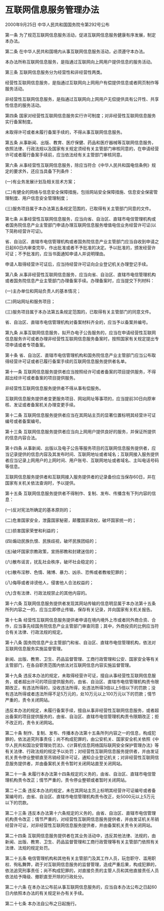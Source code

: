 # 互联网信息服务管理办法

2000年9月25日 中华人民共和国国务院令第292号公布

第一条 为了规范互联网信息服务活动，促进互联网信息服务健康有序发展，制定本办法。

第二条 在中华人民共和国境内从事互联网信息服务活动，必须遵守本办法。

本办法所称互联网信息服务，是指通过互联网向上网用户提供信息的服务活动。

第三条 互联网信息服务分为经营性和非经营性两类。

经营性互联网信息服务，是指通过互联网向上网用户有偿提供信息或者网页制作等服务活动。

非经营性互联网信息服务，是指通过互联网向上网用户无偿提供具有公开性、共享性信息的服务活动。

第四条 国家对经营性互联网信息服务实行许可制度；对非经营性互联网信息服务实行备案制度。

未取得许可或者未履行备案手续的，不得从事互联网信息服务。

第五条 从事新闻、出版、教育、医疗保健、药品和医疗器械等互联网信息服务，依照法律、行政法规以及国家有关规定须经有关主管部门审核同意的，在申请经营许可或者履行备案手续前，应当依法经有关主管部门审核同意。

第六条 从事经营性互联网信息服务，除应当符合《中华人民共和国电信条例》规定的要求外，还应当具备下列条件：

(一)有业务发展计划及相关技术方案；

(二)有健全的网络与信息安全保障措施，包括网站安全保障措施、信息安全保密管理制度、用户信息安全管理制度；

(三)服务项目属于本办法第五条规定范围的，已取得有关主管部门同意的文件。

第七条 从事经营性互联网信息服务，应当向省、自治区、直辖市电信管理机构或者国务院信息产业主管部门申请办理互联网信息服务增值电信业务经营许可证(以下简称经营许可证)。

省、自治区、直辖市电信管理机构或者国务院信息产业主管部门应当自收到申请之日起60日内审查完毕，作出批准或者不予批准的决定。予以批准的，颁发经营许可证；不予批准的，应当书面通知申请人并说明理由。

申请人取得经营许可证后，应当持经营许可证向企业登记机关办理登记手续。

第八条 从事非经营性互联网信息服务，应当向省、自治区、直辖市电信管理机构或者国务院信息产业主管部门办理备案手续。办理备案时，应当提交下列材料：

(一)主办单位和网站负责人的基本情况；

(二)网站网址和服务项目；

(三)服务项目属于本办法第五条规定范围的，已取得有关主管部门的同意文件。

省、自治区、直辖市电信管理机构对备案材料齐全的，应当予以备案并编号。

第九条 从事互联网信息服务，拟开办电子公告服务的，应当在申请经营性互联网信息服务许可或者办理非经营性互联网信息服务备案时，按照国家有关规定提出专项申请或者专项备案。

第十条 省、自治区、直辖市电信管理机构和国务院信息产业主管部门应当公布取得经营许可证或者已履行备案手续的互联网信息服务提供者名单。

第十一条 互联网信息服务提供者应当按照经许可或者备案的项目提供服务，不得超出经许可或者备案的项目提供服务。

非经营性互联网信息服务提供者不得从事有偿服务。

互联网信息服务提供者变更服务项目、网站网址等事项的，应当提前30日向原审核、发证或者备案机关办理变更手续。

第十二条 互联网信息服务提供者应当在其网站主页的显著位置标明其经营许可证编号或者备案编号。

第十三条 互联网信息服务提供者应当向上网用户提供良好的服务，并保证所提供的信息内容合法。

第十四条 从事新闻、出版以及电子公告等服务项目的互联网信息服务提供者，应当记录提供的信息内容及其发布时间、互联网地址或者域名；互联网接入服务提供者应当记录上网用户的上网时间、用户账号、互联网地址或者域名、主叫电话号码等信息。

互联网信息服务提供者和互联网接入服务提供者的记录备份应当保存60日，并在国家有关机关依法查询时，予以提供。

第十五条 互联网信息服务提供者不得制作、复制、发布、传播含有下列内容的信息：

(一)反对宪法所确定的基本原则的；

(二)危害国家安全，泄露国家秘密，颠覆国家政权，破坏国家统一的；

(三)损害国家荣誉和利益的；

(四)煽动民族仇恨、民族歧视，破坏民族团结的；

(五)破坏国家宗教政策，宣扬邪教和封建迷信的；

(六)散布谣言，扰乱社会秩序，破坏社会稳定的；

(七)散布淫秽、色情、赌博、暴力、凶杀、恐怖或者教唆犯罪的；

(八)侮辱或者诽谤他人，侵害他人合法权益的；

(九)含有法律、行政法规禁止的其他内容的。

第十六条 互联网信息服务提供者发现其网站传输的信息明显属于本办法第十五条所列内容之一的，应当立即停止传输，保存有关记录，并向国家有关机关报告。

第十七条 经营性互联网信息服务提供者申请在境内境外上市或者同外商合资、合作，应当事先经国务院信息产业主管部门审查同意；其中，外商投资的比例应当符合有关法律、行政法规的规定。

第十八条 国务院信息产业主管部门和省、自治区、直辖市电信管理机构，依法对互联网信息服务实施监督管理。

新闻、出版、教育、卫生、药品监督管理、工商行政管理和公安、国家安全等有关主管部门，在各自职责范围内依法对互联网信息内容实施监督管理。

第十九条 违反本办法的规定，未取得经营许可证，擅自从事经营性互联网信息服务，或者超出许可的项目提供服务的，由省、自治区、直辖市电信管理机构责令限期改正，有违法所得的，没收违法所得，处违法所得3倍以上5倍以下的罚款；没有违法所得或者违法所得不足5万元的，处10万元以上100万元以下的罚款；情节严重的，责令关闭网站。

违反本办法的规定，未履行备案手续，擅自从事非经营性互联网信息服务，或者超出备案的项目提供服务的，由省、自治区、直辖市电信管理机构责令限期改正；拒不改正的，责令关闭网站。

第二十条 制作、复制、发布、传播本办法第十五条所列内容之一的信息，构成犯罪的，依法追究刑事责任；尚不构成犯罪的，由公安机关、国家安全机关依照《中华人民共和国治安管理处罚法》、《计算机信息网络国际联网安全保护管理办法》等有关法律、行政法规的规定予以处罚；对经营性互联网信息服务提供者，并由发证机关责令停业整顿直至吊销经营许可证，通知企业登记机关；对非经营性互联网信息服务提供者，并由备案机关责令暂时关闭网站直至关闭网站。

第二十一条 未履行本办法第十四条规定的义务的，由省、自治区、直辖市电信管理机构责令改正；情节严重的，责令停业整顿或者暂时关闭网站。

第二十二条 违反本办法的规定，未在其网站主页上标明其经营许可证编号或者备案编号的，由省、自治区、直辖市电信管理机构责令改正，处5000元以上5万元以下的罚款。

第二十三条 违反本办法第十六条规定的义务的，由省、自治区、直辖市电信管理机构责令改正；情节严重的，对经营性互联网信息服务提供者，并由发证机关吊销经营许可证，对非经营性互联网信息服务提供者，并由备案机关责令关闭网站。

第二十四条 互联网信息服务提供者在其业务活动中，违反其他法律、法规的，由新闻、出版、教育、卫生、药品监督管理和工商行政管理等有关主管部门依照有关法律、法规的规定处罚。

第二十五条 电信管理机构和其他有关主管部门及其工作人员，玩忽职守、滥用职权、徇私舞弊，疏于对互联网信息服务的监督管理，造成严重后果，构成犯罪的，依法追究刑事责任；尚不构成犯罪的，对直接负责的主管人员和其他直接责任人员依法给予降级、撤职直至开除的行政处分。

第二十六条 在本办法公布前从事互联网信息服务的，应当自本办法公布之日起60日内依照本办法的有关规定补办有关手续。

第二十七条 本办法自公布之日起施行。
